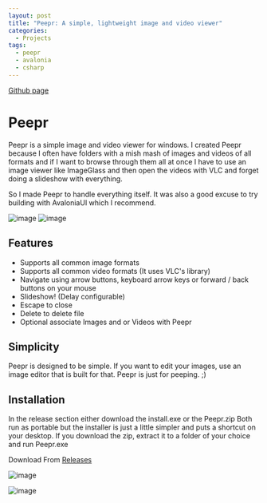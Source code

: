 ```yaml
---
layout: post
title: "Peepr: A simple, lightweight image and video viewer"
categories:
  - Projects
tags:
  - peepr
  - avalonia
  - csharp
---
```


[Github page](https://github.com/Echostorm44/Peepr)

# Peepr
Peepr is a simple image and video viewer for windows.  I created Peepr because I often have folders with a mish mash of images and videos of all formats and if I want to browse through them all at once I have to use an image viewer like ImageGlass and then open the videos with VLC and forget doing a slideshow with everything.

So I made Peepr to handle everything itself. It was also a good excuse to try building with AvaloniaUI which I recommend. 

![image](https://github.com/user-attachments/assets/de3e7c0e-5ff5-4578-9b42-d063ec5e6dbf)
![image](https://github.com/user-attachments/assets/ade44b13-ae94-4f76-b9d9-4cc2e7b062b4)

## Features
- Supports all common image formats
- Supports all common video formats (It uses VLC's library)
- Navigate using arrow buttons, keyboard arrow keys or forward / back buttons on your mouse 
- Slideshow! (Delay configurable)
- Escape to close
- Delete to delete file
- Optional associate Images and or Videos with Peepr

## Simplicity
Peepr is designed to be simple. If you want to edit your images, use an image editor that is built for that.  Peepr is just for peeping. ;)

## Installation
In the release section either download the install.exe or the Peepr.zip
Both run as portable but the installer is just a little simpler and puts a shortcut on your desktop.
If you download the zip, extract it to a folder of your choice and run Peepr.exe

Download From [Releases](https://github.com/Echostorm44/Peepr/releases)

![image](https://github.com/user-attachments/assets/c4e24077-9de6-4227-9996-68ad9dfa3637)

![image](https://github.com/user-attachments/assets/941c1669-f215-496f-978f-a2151676e86a)
